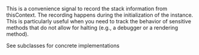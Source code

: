 This is a convenience signal to record the stack information from thisContext. The recording happens during the initialization of the instance. This is particularly useful when you need to track the behavior of sensitive methods that do not allow for halting (e.g., a debugger or a rendering method).

See subclasses for concrete implementations
